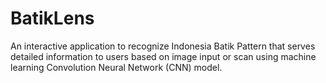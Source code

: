 # BatikLens

An interactive application to recognize Indonesia Batik Pattern that serves detailed information to users based on image input or scan using machine learning Convolution Neural Network (CNN) model.
